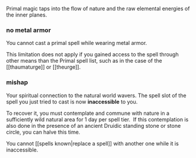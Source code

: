 Primal magic taps into the flow of nature and the raw elemental energies of the inner planes.

### no metal armor

You cannot cast a primal spell while wearing metal armor.

This limitation does not apply if you gained access to the spell through other means than the Primal spell list, such as in the case of the [[thaumaturge]] or [[theurge]].

### mishap

Your spiritual connection to the natural world wavers. The spell slot of the spell you just tried to cast is now **inaccessible** to you. 

To recover it, you must contemplate and commune with nature in a sufficiently wild natural area for 1 day per spell tier.  If this contemplation is also done in the presence of an ancient Druidic standing stone or stone circle, you can halve this time.

You cannot [[spells known|replace a spell]] with another one while it is inaccessible.
